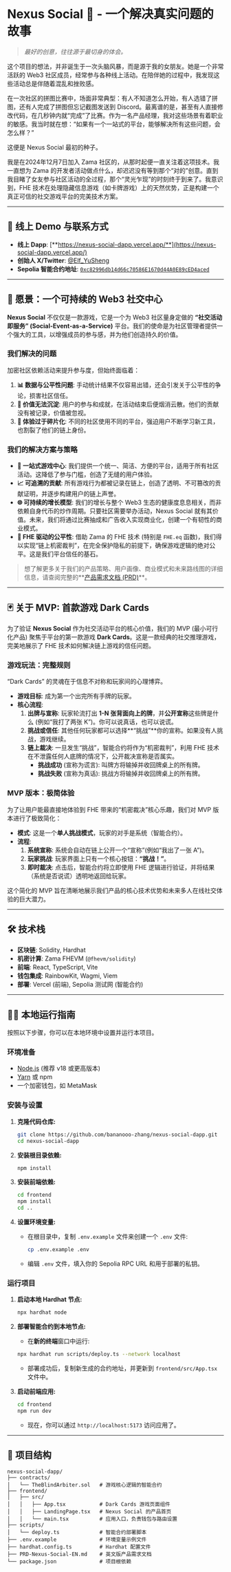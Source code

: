 # Nexus Social 🎲 - 一个解决真实问题的故事

> *最好的创意，往往源于最切身的体会。*

这个项目的想法，并非诞生于一次头脑风暴，而是源于我的女朋友。她是一个非常活跃的 Web3 社区成员，经常参与各种线上活动。在陪伴她的过程中，我发现这些活动总是伴随着混乱和挫败感。

在一次社区的拼图比赛中，场面非常典型：有人不知道怎么开始，有人选错了拼图，还有人完成了拼图但忘记截图发送到 Discord。最离谱的是，甚至有人直接修改代码，在几秒钟内就“完成”了比赛。作为一名产品经理，我对这些场景有着职业的敏感。我当时就在想：“如果有一个一站式的平台，能够解决所有这些问题，会怎么样？”

这便是 Nexus Social 最初的种子。

我是在2024年12月7日加入 Zama 社区的，从那时起便一直关注着这项技术。我一直想为 Zama 的开发者活动做点什么，却迟迟没有等到那个“对的”创意。直到我目睹了女友参与社区活动的全过程，那个“灵光乍现”的时刻终于到来了。我意识到，FHE 技术在处理隐藏信息游戏（如卡牌游戏）上的天然优势，正是构建一个真正可信的社交游戏平台的完美技术方案。

---

## 🚀 线上 Demo 与联系方式

-   **线上 Dapp**: [**https://nexus-social-dapp.vercel.app/**](https://nexus-social-dapp.vercel.app/)
-   **创始人 X/Twitter**: [@Elf_YuSheng](https://x.com/Elf_YuSheng)
-   **Sepolia 智能合约地址**: [`0xc82996db14d66c70586E1670d44A0E89cED4aced`](https://sepolia.etherscan.io/address/0xc82996db14d66c70586E1670d44A0E89cED4aced)

---

## 🎯 愿景：一个可持续的 Web3 社交中心

**Nexus Social** 不仅仅是一款游戏，它是一个为 Web3 社区量身定做的 **“社交活动即服务” (Social-Event-as-a-Service)** 平台。我们的使命是为社区管理者提供一个强大的工具，以增强成员的参与感，并为他们创造持久的价值。

### 我们解决的问题
加密社区依赖活动来提升参与度，但始终面临着：
1.  **📊 数据与公平性问题**: 手动统计结果不仅容易出错，还会引发关于公平性的争论，损害社区信任。
2.  **💎 价值无法沉淀**: 用户的参与和成就，在活动结束后便烟消云散。他们的贡献没有被记录，价值被忽视。
3.  **🧩 体验过于碎片化**: 不同的社区使用不同的平台，强迫用户不断学习新工具，也割裂了他们的链上身份。

### 我们的解决方案与策略
-   **🧩 一站式游戏中心**: 我们提供一个统一、简洁、方便的平台，适用于所有社区活动。这降低了参与门槛，创造了无缝的用户体验。
-   **📈 可追溯的贡献**: 所有游戏行为都被记录在链上，创造了透明、不可篡改的贡献证明，并逐步构建用户的链上声誉。
-   **🌐 可持续的增长模型**: 我们的增长与整个 Web3 生态的健康度息息相关，而非依赖自身代币的炒作周期。只要社区需要举办活动，Nexus Social 就有其价值。未来，我们将通过比赛抽成和广告收入实现商业化，创建一个有韧性的商业模式。
-   **🔐 FHE 驱动的公平性**: 借助 Zama 的 FHE 技术 (特别是 `FHE.eq` 函数)，我们得以实现“链上机密裁判”，在完全保护隐私的前提下，确保游戏逻辑的绝对公平。这是我们平台信任的基石。

> 想了解更多关于我们的产品策略、用户画像、商业模式和未来路线图的详细信息，请查阅完整的**[产品需求文档 (PRD)](./需求文档-Nexus%20Social.md)**。

---

## 🃏 关于 MVP: 首款游戏 Dark Cards

为了验证 **Nexus Social** 作为社交活动平台的核心价值，我们的 MVP (最小可行化产品) 聚焦于平台的第一款游戏 **Dark Cards**。这是一款经典的社交推理游戏，完美地展示了 FHE 技术如何解决链上游戏的信任问题。

### 游戏玩法：完整规则
“Dark Cards” 的灵魂在于信息不对称和玩家间的心理博弈。
-   **游戏目标**: 成为第一个出完所有手牌的玩家。
-   **核心流程**:
    1.  **出牌与宣称**: 玩家轮流打出 **1-N 张背面向上的牌**，并**公开宣称**这些牌是什么 (例如“我打了两张 K”)。你可以说真话，也可以说谎。
    2.  **挑战或信任**: 其他任何玩家都可以选择**“挑战”**你的宣称。如果没有人挑战，游戏继续。
    3.  **链上裁决**: 一旦发生“挑战”，智能合约将作为“机密裁判”，利用 FHE 技术在不泄露任何人底牌的情况下，公开裁决宣称是否属实。
        -   **挑战成功** (宣称为谎言): 叫牌方将输掉并收回牌桌上的所有牌。
        -   **挑战失败** (宣称为真话): 挑战方将输掉并收回牌桌上的所有牌。

### MVP 版本：极简体验
为了让用户能最直接地体验到 FHE 带来的“机密裁决”核心乐趣，我们对 MVP 版本进行了极致简化：
-   **模式**: 这是一个**单人挑战模式**，玩家的对手是系统（智能合约）。
-   **流程**:
    1.  **系统宣称**: 系统会自动在链上公开一个“宣称”(例如“我出了一张 A”)。
    2.  **玩家挑战**: 玩家界面上只有一个核心按钮：**“挑战！”**。
    3.  **即时裁决**: 点击后，智能合约将立即使用 FHE 逻辑进行验证，并将结果（系统是否说谎）透明地返回给玩家。

这个简化的 MVP 旨在清晰地展示我们产品的核心技术优势和未来多人在线社交体验的巨大潜力。

---

## 🛠️ 技术栈

-   **区块链**: Solidity, Hardhat
-   **机密计算**: Zama FHEVM (`@fhevm/solidity`)
-   **前端**: React, TypeScript, Vite
-   **钱包集成**: RainbowKit, Wagmi, Viem
-   **部署**: Vercel (前端), Sepolia 测试网 (智能合约)

---

## 🏃‍♂️ 本地运行指南

按照以下步骤，你可以在本地环境中设置并运行本项目。

### 环境准备

-   [Node.js](https://nodejs.org/en/) (推荐 v18 或更高版本)
-   [Yarn](https://yarnpkg.com/) 或 npm
-   一个加密钱包，如 MetaMask

### 安装与设置

1.  **克隆代码仓库:**
    ```bash
    git clone https://github.com/bananooo-zhang/nexus-social-dapp.git
    cd nexus-social-dapp
    ```

2.  **安装根目录依赖:**
    ```bash
    npm install
    ```

3.  **安装前端依赖:**
    ```bash
    cd frontend
    npm install
    cd ..
    ```

4.  **设置环境变量:**
    -   在根目录中，复制 `.env.example` 文件来创建一个 `.env` 文件:
        ```bash
        cp .env.example .env
        ```
    -   编辑 `.env` 文件，填入你的 Sepolia RPC URL 和用于部署的私钥。

### 运行项目

1.  **启动本地 Hardhat 节点:**
    ```bash
    npx hardhat node
    ```

2.  **部署智能合约到本地节点:**
    -   在**新的终端**窗口中运行:
    ```bash
    npx hardhat run scripts/deploy.ts --network localhost
    ```
    -   部署成功后，复制新生成的合约地址，并更新到 `frontend/src/App.tsx` 文件中。

3.  **启动前端应用:**
    ```bash
    cd frontend
    npm run dev
    ```
    -   现在，你可以通过 `http://localhost:5173` 访问应用了。

---

## 📂 项目结构

```
nexus-social-dapp/
├── contracts/
│   └── TheBlindArbiter.sol   # 游戏核心逻辑的智能合约
├── frontend/
│   ├── src/
│   │   ├── App.tsx           # Dark Cards 游戏页面组件
│   │   ├── LandingPage.tsx   # Nexus Social 的产品首页
│   │   └── main.tsx          # 应用入口，负责钱包与路由设置
├── scripts/
│   └── deploy.ts             # 智能合约部署脚本
├── .env.example              # 环境变量示例文件
├── hardhat.config.ts         # Hardhat 配置文件
├── PRD-Nexus-Social-EN.md    # 英文版产品需求文档
└── package.json              # 项目根依赖
```
